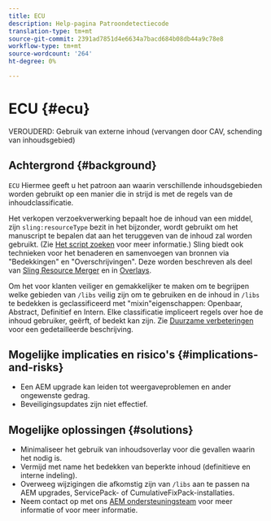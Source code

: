 ```yaml
---
title: ECU
description: Help-pagina Patroondetectiecode
translation-type: tm+mt
source-git-commit: 2391ad7851d4e6634a7bacd684b08db44a9c78e8
workflow-type: tm+mt
source-wordcount: '264'
ht-degree: 0%

---
```



# ECU {#ecu}

VEROUDERD: Gebruik van externe inhoud (vervangen door CAV, schending van inhoudsgebied)

## Achtergrond {#background}

`ECU` Hiermee geeft u het patroon aan waarin verschillende inhoudsgebieden worden gebruikt op een manier die in strijd is met de regels van de inhoudclassificatie.

Het verkopen verzoekverwerking bepaalt hoe de inhoud van een middel, zijn `sling:resourceType` bezit in het bijzonder, wordt gebruikt om het manuscript te bepalen dat aan het teruggeven van de inhoud zal worden gebruikt. (Zie [Het script zoeken](https://experienceleague.adobe.com/docs/experience-manager-65/developing/introduction/the-basics.html#locating-the-script) voor meer informatie.) Sling biedt ook technieken voor het benaderen en samenvoegen van bronnen via &quot;Bedekkingen&quot; en &quot;Overschrijvingen&quot;. Deze worden beschreven als deel van [Sling Resource Merger](https://experienceleague.adobe.com/docs/experience-manager-65/developing/platform/sling-resource-merger.html) en in [Overlays](https://experienceleague.adobe.com/docs/experience-manager-65/developing/platform/overlays.html).

Om het voor klanten veiliger en gemakkelijker te maken om te begrijpen welke gebieden van `/libs` veilig zijn om te gebruiken en de inhoud in `/libs` te bedekken is geclassificeerd met &quot;mixin&quot;eigenschappen: Openbaar, Abstract, Definitief en Intern. Elke classificatie impliceert regels over hoe de inhoud gebruiker, geërft, of bedekt kan zijn. Zie [Duurzame verbeteringen](https://experienceleague.adobe.com/docs/experience-manager-65/deploying/upgrading/sustainable-upgrades.html) voor een gedetailleerde beschrijving.

## Mogelijke implicaties en risico&#39;s {#implications-and-risks}

* Een AEM upgrade kan leiden tot weergaveproblemen en ander ongewenste gedrag.
* Beveiligingsupdates zijn niet effectief.

## Mogelijke oplossingen {#solutions}

* Minimaliseer het gebruik van inhoudsoverlay voor die gevallen waarin het nodig is.
* Vermijd met name het bedekken van beperkte inhoud (definitieve en interne indeling).
* Overweeg wijzigingen die afkomstig zijn van `/libs` aan te passen na AEM upgrades, ServicePack- of CumulativeFixPack-installaties.
* Neem contact op met ons [AEM ondersteuningsteam](https://helpx.adobe.com/enterprise/using/support-for-experience-cloud.html) voor meer informatie of voor meer informatie.

